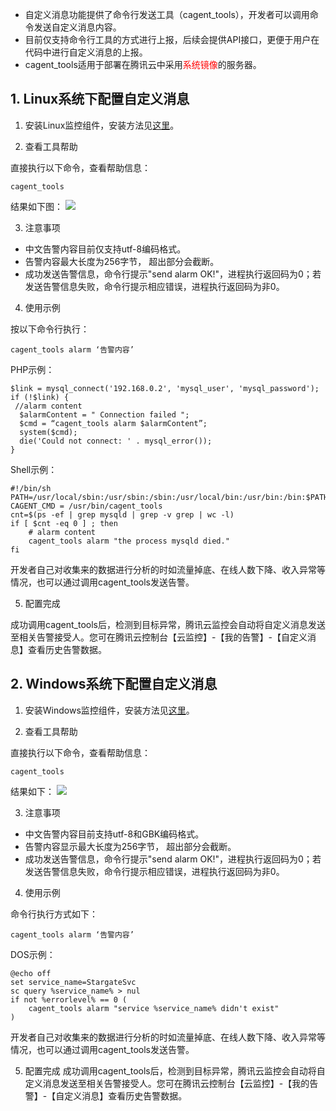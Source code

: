 - 自定义消息功能提供了命令行发送工具（cagent_tools），开发者可以调用命令发送自定义消息内容。
- 目前仅支持命令行工具的方式进行上报，后续会提供API接口，更便于用户在代码中进行自定义消息的上报。
- cagent_tools适用于部署在腾讯云中采用<font color="red">系统镜像</font>的服务器。

## 1. Linux系统下配置自定义消息
1) 安装Linux监控组件，安装方法见[这里](http://www.qcloud.com/doc/product/248/%E5%AE%89%E8%A3%85%E7%9B%91%E6%8E%A7%E7%BB%84%E4%BB%B6#1.-linux安装指引)。

2) 查看工具帮助

直接执行以下命令，查看帮助信息：

```
cagent_tools
```
结果如下图：
![](//mccdn.qcloud.com/img56cacd38f3fb9.png)

3) 注意事项

- 中文告警内容目前仅支持utf-8编码格式。
- 告警内容最大长度为256字节， 超出部分会截断。
- 成功发送告警信息，命令行提示"send alarm OK!"，进程执行返回码为0；若发送告警信息失败，命令行提示相应错误，进程执行返回码为非0。

4) 使用示例

按以下命令行执行：

```
cagent_tools alarm ‘告警内容’
```

PHP示例：

```
$link = mysql_connect('192.168.0.2', 'mysql_user', 'mysql_password');
if (!$link) {
 //alarm content
  $alarmContent = " Connection failed ";
  $cmd = “cagent_tools alarm $alarmContent”; 
  system($cmd);
  die('Could not connect: ' . mysql_error());
}
```
Shell示例：

```
#!/bin/sh
PATH=/usr/local/sbin:/usr/sbin:/sbin:/usr/local/bin:/usr/bin:/bin:$PATH
CAGENT_CMD = /usr/bin/cagent_tools
cnt=$(ps -ef | grep mysqld | grep -v grep | wc -l)
if [ $cnt -eq 0 ] ; then
    # alarm content 
    cagent_tools alarm "the process mysqld died."
fi
```

开发者自己对收集来的数据进行分析的时如流量掉底、在线人数下降、收入异常等情况，也可以通过调用cagent_tools发送告警。

5) 配置完成

成功调用cagent_tools后，检测到目标异常，腾讯云监控会自动将自定义消息发送至相关告警接受人。您可在腾讯云控制台【云监控】-【我的告警】-【自定义消息】查看历史告警数据。

## 2. Windows系统下配置自定义消息
1) 安装Windows监控组件，安装方法见[这里](http://www.qcloud.com/doc/product/248/%E5%AE%89%E8%A3%85%E7%9B%91%E6%8E%A7%E7%BB%84%E4%BB%B6#2.-windows安装指引)。

2) 查看工具帮助

直接执行以下命令，查看帮助信息：

```
cagent_tools
```
结果如下：
![](//mccdn.qcloud.com/img56cacf193430e.png)

3) 注意事项
- 中文告警内容目前支持utf-8和GBK编码格式。
- 告警内容显示最大长度为256字节， 超出部分会截断。
- 成功发送告警信息，命令行提示"send alarm OK!"，进程执行返回码为0；若发送告警信息失败，命令行提示相应错误，进程执行返回码为非0。

4) 使用示例

命令行执行方式如下：

```
cagent_tools alarm ‘告警内容’
```

DOS示例：

```
@echo off
set service_name=StargateSvc
sc query %service_name% > nul
if not %errorlevel% == 0 (
    cagent_tools alarm "service %service_name% didn't exist"
)
```

开发者自己对收集来的数据进行分析的时如流量掉底、在线人数下降、收入异常等情况，也可以通过调用cagent_tools发送告警。

5) 配置完成
成功调用cagent_tools后，检测到目标异常，腾讯云监控会自动将自定义消息发送至相关告警接受人。您可在腾讯云控制台【云监控】-【我的告警】-【自定义消息】查看历史告警数据。
